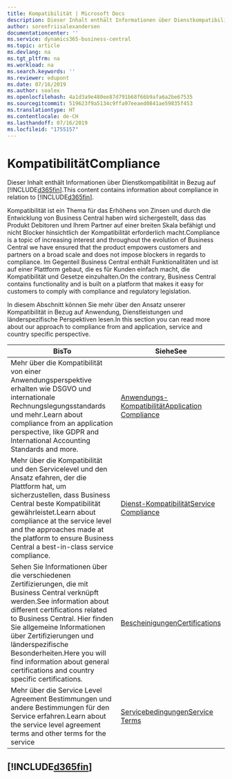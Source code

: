 ```yaml
---
title: Kompatibilität | Microsoft Docs
description: Dieser Inhalt enthält Informationen über Dienstkompatibilität in Bezug auf Business Central.
author: sorenfriisalexandersen
documentationcenter: ''
ms.service: dynamics365-business-central
ms.topic: article
ms.devlang: na
ms.tgt_pltfrm: na
ms.workload: na
ms.search.keywords: ''
ms.reviewer: edupont
ms.date: 07/16/2019
ms.author: soalex
ms.openlocfilehash: 4a1d3a9e480ee87d791b68f66b9afa6a2be67535
ms.sourcegitcommit: 519623f9a5134c9ffa97eeaed0841ae59835f453
ms.translationtype: HT
ms.contentlocale: de-CH
ms.lasthandoff: 07/16/2019
ms.locfileid: "1755157"
---
```

# <a name="compliance"></a><span data-ttu-id="28447-103">Kompatibilität</span><span class="sxs-lookup"><span data-stu-id="28447-103">Compliance</span></span>
<span data-ttu-id="28447-104">Dieser Inhalt enthält Informationen über Dienstkompatibilität in Bezug auf [!INCLUDE[d365fin](../includes/d365fin_md.md)].</span><span class="sxs-lookup"><span data-stu-id="28447-104">This content contains information about compliance in relation to [!INCLUDE[d365fin](../includes/d365fin_md.md)].</span></span>  

<span data-ttu-id="28447-105">Kompatibilität ist ein Thema für das Erhöhens von Zinsen und durch die Entwicklung von Business Central  haben wird sichergestellt, dass das Produkt Debitoren und Ihrem Partner auf einer breiten Skala befähigt und nicht Blocker hinsichtlich der Kompatibilität erforderlich macht.</span><span class="sxs-lookup"><span data-stu-id="28447-105">Compliance is a topic of increasing interest and throughout the evolution of Business Central we have ensured that the product empowers customers and partners on a broad scale and does not impose blockers in regards to compliance.</span></span> <span data-ttu-id="28447-106">Im Gegenteil Business Central enthält Funktionalitäten und ist auf einer Plattform gebaut, die es für Kunden einfach macht, die Kompatibilität und Gesetze einzuhalten.</span><span class="sxs-lookup"><span data-stu-id="28447-106">On the contrary, Business Central contains functionality and is built on a platform that makes it easy for customers to comply with compliance and regulatory legislation.</span></span>

<span data-ttu-id="28447-107">In diesem Abschnitt können Sie mehr über den Ansatz unserer Kompatibilität in Bezug auf Anwendung, Dienstleistungen und länderspezifische Perspektiven lesen.</span><span class="sxs-lookup"><span data-stu-id="28447-107">In this section you can read more about our approach to compliance from and application, service and country specific perspective.</span></span>

|<span data-ttu-id="28447-108">**Bis**</span><span class="sxs-lookup"><span data-stu-id="28447-108">**To**</span></span>|<span data-ttu-id="28447-109">**Siehe**</span><span class="sxs-lookup"><span data-stu-id="28447-109">**See**</span></span>|  
|------------|-------------|  
|<span data-ttu-id="28447-110">Mehr über die Kompatibilität von einer Anwendungsperspektive erhalten wie DSGVO und internationale Rechnungslegungsstandards und mehr.</span><span class="sxs-lookup"><span data-stu-id="28447-110">Learn about compliance from an application perspective, like GDPR and International Accounting Standards and more.</span></span>|[<span data-ttu-id="28447-111">Anwendungs-Kompatibilität</span><span class="sxs-lookup"><span data-stu-id="28447-111">Application Compliance</span></span>](compliance-application-compliance.md)|  
|<span data-ttu-id="28447-112">Mehr über die Kompatibilität und den Servicelevel und den Ansatz efahren, der die Plattform hat, um sicherzustellen, dass Business Central beste Kompatibilität gewährleistet.</span><span class="sxs-lookup"><span data-stu-id="28447-112">Learn about compliance at the service level and the approaches made at the platform to ensure Business Central a best-in-class service compliance.</span></span>|[<span data-ttu-id="28447-113">Dienst-Kompatibilität</span><span class="sxs-lookup"><span data-stu-id="28447-113">Service Compliance</span></span>](compliance-service-compliance.md)|  
|<span data-ttu-id="28447-114">Sehen Sie Informationen über die verschiedenen Zertifizierungen, die mit Business Central verknüpft werden.</span><span class="sxs-lookup"><span data-stu-id="28447-114">See information about different certifications related to Business Central.</span></span> <span data-ttu-id="28447-115">Hier finden Sie allgemeine Informationen über Zertifizierungen und länderspezifische Besonderheiten.</span><span class="sxs-lookup"><span data-stu-id="28447-115">Here you will find information about general certifications and country specific certifications.</span></span>|[<span data-ttu-id="28447-116">Bescheinigungen</span><span class="sxs-lookup"><span data-stu-id="28447-116">Certifications</span></span>](compliance-certifications.md)|  
|<span data-ttu-id="28447-117">Mehr über die Service Level Agreement Bestimmungen und andere Bestimmungen für den Service erfahren.</span><span class="sxs-lookup"><span data-stu-id="28447-117">Learn about the service level agreement terms and other terms for the service</span></span>|[<span data-ttu-id="28447-118">Servicebedingungen</span><span class="sxs-lookup"><span data-stu-id="28447-118">Service Terms</span></span>](compliance-service-compliance.md#service-terms)|  

## [!INCLUDE[d365fin](../includes/free_trial_md.md)]  
